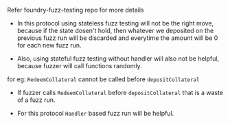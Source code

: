 Refer foundry-fuzz-testing repo for more details

-   In this protocol using stateless fuzz testing will not be the right move, because if the state dosen't hold, then whatever we deposited on the previous fuzz run will be discarded and everytime the amount will be 0 for each new fuzz run. 
  
-   Also, using stateful fuzz testing without handler will also not be helpful, because fuzzer will call functions randomly.

for eg: `RedeemCollateral` cannot be called before `depositCollateral`

- If fuzzer calls `RedeemCollateral` before  `depositCollateral` that is a waste of a fuzz run.

- For this protocol `Handler` based fuzz run will be helpful.
